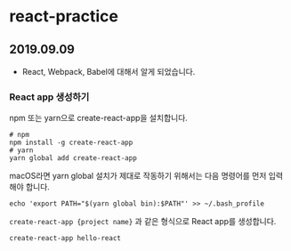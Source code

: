 # react-practice

## 2019.09.09
- React, Webpack, Babel에 대해서 알게 되었습니다.
### React app 생성하기

npm 또는 yarn으로 create-react-app을 설치합니다.
```
# npm
npm install -g create-react-app
# yarn
yarn global add create-react-app
```

macOS라면 yarn global 설치가 제대로 작동하기 위해서는 다음 명령어를 먼저 입력해야 합니다.
```
echo 'export PATH="$(yarn global bin):$PATH"' >> ~/.bash_profile
```

`create-react-app {project name}` 과 같은 형식으로 React app를 생성합니다.
```
create-react-app hello-react
```